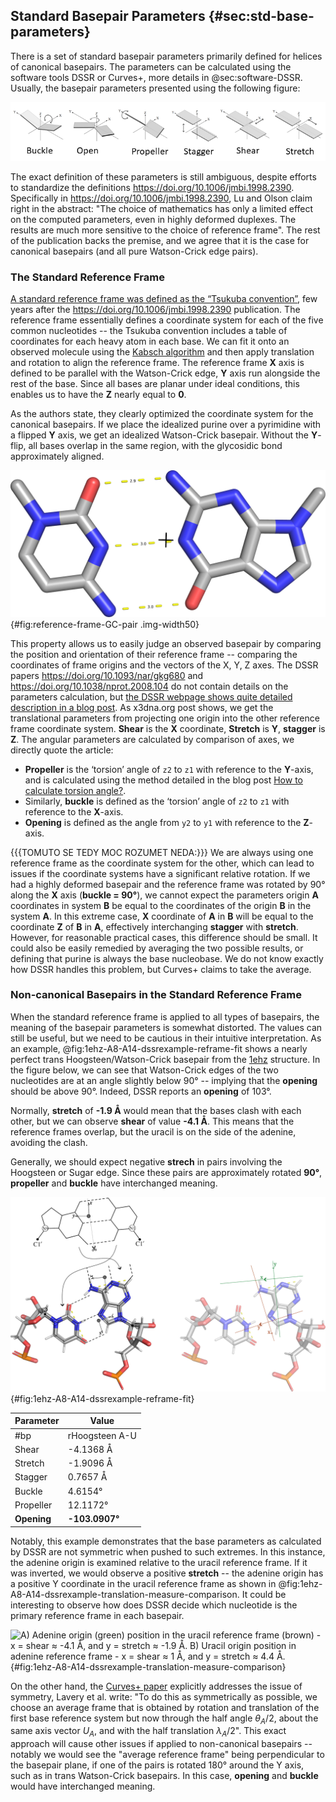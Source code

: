 ## Standard Basepair Parameters {#sec:std-base-parameters}

There is a set of standard basepair parameters primarily defined for helices of canonical basepairs.
The parameters can be calculated using the software tools DSSR or Curves+, more details in @sec:software-DSSR.
Usually, the basepair parameters presented using the following figure:

![Three angular and three translational basepair parameters, [image from Wikimedia, authored by D. Bhattacharyya, A. Mitra](https://commons.wikimedia.org/wiki/File:Non-canonical_base_pairing_Fig5.png)](../img/wiki-basepair-parameters.png)

The exact definition of these parameters is still ambiguous, despite efforts to standardize the definitions <https://doi.org/10.1006/jmbi.1998.2390>.
Specifically in <https://doi.org/10.1006/jmbi.1998.2390>, Lu and Olson claim right in the abstract: "The choice of mathematics has only a limited effect on the computed parameters, even in highly deformed duplexes. The results are much more sensitive to the choice of reference frame".
The rest of the publication backs the premise, and we agree that it is the case for canonical basepairs (and all pure Watson-Crick edge pairs).
<!-- The discrepancies have been resolved for the Watson-Crick / Watson-Crick pairs (<https://doi.org/10.1006/jmbi.1998.2390>, <https://doi.org/10.1006/jmbi.2001.4987>), but  -->

### The Standard Reference Frame

[A standard reference frame was defined as the “Tsukuba convention”](https://doi.org/10.1006/jmbi.2001.4987), few years after the <https://doi.org/10.1006/jmbi.1998.2390> publication.
The reference frame essentially defines a coordinate system for each of the five common nucleotides -- the Tsukuba convention includes a table of coordinates for each heavy atom in each base.
We can fit it onto an observed molecule using the [Kabsch algorithm](https://doi.org/10.1107/S0567739476001873) and then apply translation and rotation to align the reference frame.
The reference frame **X** axis is defined to be parallel with the Watson-Crick edge, **Y** axis run alongside the rest of the base.
Since all bases are planar under ideal conditions, this enables us to have the **Z** nearly equal to **0**.

As the authors state, they clearly optimized the coordinate system for the canonical basepairs.
If we place the idealized purine over a pyrimidine with a flipped **Y** axis, we get an idealized Watson-Crick basepair.
Without the **Y**-flip, all bases overlap in the same region, with the glycosidic bond approximately aligned.

![Guanine reference frame and uracil (or thymine) frame with negated Y coordinates form a “perfect” GC canonical pair. The small cross shows the origin **(0, 0, 0)**.](../img/reference-frame-GC-pair.png){#fig:reference-frame-GC-pair .img-width50}

This property allows us to easily judge an observed basepair by comparing the position and orientation of their reference frame -- comparing the coordinates of frame origins and the vectors of the X, Y, Z axes.
The DSSR papers <https://doi.org/10.1093/nar/gkg680> and <https://doi.org/10.1038/nprot.2008.104> do not contain details on the parameters calculation, but [the DSSR webpage shows quite detailed description in a blog post](https://x3dna.org/highlights/details-on-the-simple-base-pair-parameters).
As x3dna.org post shows, we get the translational parameters from projecting one origin into the other reference frame coordinate system.
**Shear** is the **X** coordinate, **Stretch** is **Y**, **stagger** is **Z**.
The angular parameters are calculated by comparison of axes, we directly quote the article:

* **Propeller** is the ‘torsion’ angle of `z2` to `z1` with reference to the **Y**-axis, and is calculated using the method detailed in the blog post [How to calculate torsion angle?](http://x3dna.org/highlights/how-to-calculate-torsion-angle).
* Similarly, **buckle** is defined as the ‘torsion’ angle of `z2` to `z1` with reference to the **X**-axis.
* **Opening** is defined as the angle from `y2` to `y1` with reference to the **Z**-axis.

{{{TOMUTO SE TEDY MOC ROZUMET NEDA:}}}
We are always using one reference frame as the coordinate system for the other, which can lead to issues if the coordinate systems have a significant relative rotation.
If we had a highly deformed basepair and the reference frame was rotated by 90° along the **X** axis (**buckle = 90°**), we cannot expect the parameters origin **A** coordinates in system **B** be equal to the coordinates of the origin **B** in the system **A**.
In this extreme case, **X** coordinate of **A** in **B** will be equal to the coordinate **Z** of **B** in **A**, effectively interchanging **stagger** with **stretch**.
However, for reasonable practical cases, this difference should be small.
It could also be easily remedied by averaging the two possible results, or defining that purine is always the base nucleobase.
We do not know exactly how DSSR handles this problem, but Curves+ claims to take the average.

### Non-canonical Basepairs in the Standard Reference Frame

When the standard reference frame is applied to all types of basepairs, the meaning of the basepair parameters is somewhat distorted.
The values can still be useful, but we need to be cautious in their intuitive interpretation.
As an example, @fig:1ehz-A8-A14-dssrexample-reframe-fit shows a nearly perfect trans Hoogsteen/Watson-Crick basepair from the [1ehz](https://www.rcsb.org/structure/1EHZ) structure.
In the figure below, we can see that Watson-Crick edges of the two
nucleotides are at an angle slightly below 90° -- implying that the **opening** should be above 90°.
Indeed, DSSR reports an **opening** of 103°.

Normally, **stretch** of **-1.9 Å** would mean that the bases clash with each other, but we can observe **shear** of value **-4.1 Å**.
This means that the reference frames overlap, but the uracil is on the side of the adenine, avoiding the clash.

Generally, we should expect negative **strech** in pairs involving the Hoogsteen or Sugar edge.
Since these pairs are approximately rotated **90°**, **propeller** and **buckle** have interchanged meaning.

![The [1ehz](https://www.rcsb.org/structure/1EHZ) A8:A14 **tWH U-A** pair with the fitted reference basepair.](../img/1ehz-A8-A14-dssrexample-reframe-fit.svg){#fig:1ehz-A8-A14-dssrexample-reframe-fit}

| Parameter | Value |
|-----|-----|
| #bp | rHoogsteen A-U |
| Shear |	-4.1368 Å |
| Stretch |	-1.9096 Å |
| Stagger |	0.7657 Å |
| Buckle |	4.6154° |
| Propeller |	12.1172° |
| **Opening** |	**-103.0907°** |


<!-- | Shift |	2.7007 Å |
| Slide |	-3.2712 Å |
| Rise |	3.3277 Å |
| Tilt |	2.0082° |
| Roll |	8.6317° |
| Twist |	-64.0947° | -->


Notably, this example demonstrates that the base parameters as calculated by DSSR are not symmetric when pushed to such extremes.
In this instance, the adenine origin is examined relative to the uracil reference frame.
If it was inverted, we would observe a positive **stretch** -- the adenine origin has a positive Y coordinate in the uracil reference frame as shown in @fig:1ehz-A8-A14-dssrexample-translation-measure-comparison.
It could be interesting to observe how does DSSR decide which nucleotide is the primary reference frame in each basepair.

![A) Adenine origin (green) position in the uracil reference frame (brown) - **x = shear ≈ -4.1 Å**, and **y = stretch ≈ -1.9 Å**. B) Uracil origin position in adenine reference frame - **x = shear ≈ 1 Å**, and **y = stretch ≈ 4.4 Å**.](../img/1ehz-A8-A14-dssrexample-translation-measure-comparison.svg){#fig:1ehz-A8-A14-dssrexample-translation-measure-comparison}

On the other hand, the [Curves+ paper](https://doi.org/10.1093/nar/gkp608) explicitly addresses the issue of symmetry, Lavery et al. write: "To do this as symmetrically as possible, we choose an average frame that is obtained by rotation and translation of the first base reference system but now through the half angle $θ_A/2$, about the same axis vector $U_A$, and with the half translation $λ_A/2$".
This exact approach will cause other issues if applied to non-canonical basepairs -- notably we would see the "average reference frame" being perpendicular to the basepair plane, if one of the pairs is rotated 180° around the Y axis, such as in trans Watson-Crick basepairs.
In this case, **opening** and **buckle** would have interchanged meaning.
